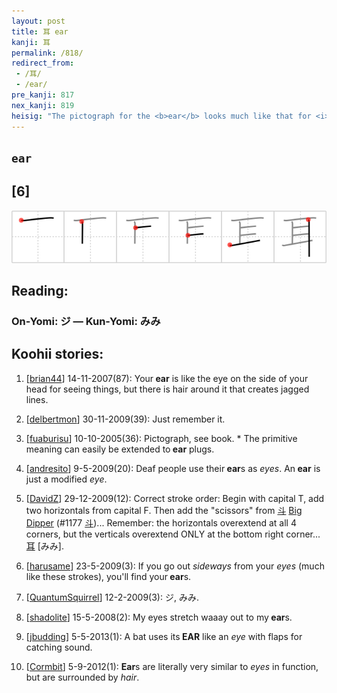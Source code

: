 ```yaml
---
layout: post
title: 耳 ear
kanji: 耳
permalink: /818/
redirect_from:
 - /耳/
 - /ear/
pre_kanji: 817
nex_kanji: 819
heisig: "The pictograph for the <b>ear</b> looks much like that for <i>eye</i>, but note how the stroke order gives it a different look."
---
```


## `ear`

## [6]

<div class="stroke"><img src="../images/E880B3.png" /></div>

## Reading:

### On-Yomi: ジ &mdash; Kun-Yomi: みみ

## Koohii stories:

1) [<a href="http://kanji.koohii.com/profile/brian44">brian44</a>] 14-11-2007(87): Your<strong> ear</strong> is like the eye on the side of your head for seeing things, but there is hair around it that creates jagged lines. 

2) [<a href="http://kanji.koohii.com/profile/delbertmon">delbertmon</a>] 30-11-2009(39): Just remember it. 

3) [<a href="http://kanji.koohii.com/profile/fuaburisu">fuaburisu</a>] 10-10-2005(36): Pictograph, see book. * The primitive meaning can easily be extended to<strong> ear</strong> plugs. 

4) [<a href="http://kanji.koohii.com/profile/andresito">andresito</a>] 9-5-2009(20): Deaf people use their<strong> ear</strong>s as <em>eyes</em>. An<strong> ear</strong> is just a modified <em>eye</em>. 

5) [<a href="http://kanji.koohii.com/profile/DavidZ">DavidZ</a>] 29-12-2009(12): Correct stroke order: Begin with capital T, add two horizontals from capital F. Then add the &quot;scissors&quot; from   <a href="http://jisho.org/kanji/details/斗">斗</a>   <a href="../1177">Big Dipper</a> <span class="index">(#1177 <a href="http://jisho.org/kanji/details/斗">斗</a>)</span>... Remember: the horizontals overextend at all 4 corners, but the verticals overextend ONLY at the bottom right corner...   <a href="http://jisho.org/kanji/details/耳">耳</a>  [みみ]. 

6) [<a href="http://kanji.koohii.com/profile/harusame">harusame</a>] 23-5-2009(3): If you go out <em>sideways</em> from your <em>eyes</em> (much like these strokes), you&#039;ll find your<strong> ear</strong>s. 

7) [<a href="http://kanji.koohii.com/profile/QuantumSquirrel">QuantumSquirrel</a>] 12-2-2009(3): ジ, みみ. 

8) [<a href="http://kanji.koohii.com/profile/shadolite">shadolite</a>] 15-5-2008(2): My eyes stretch waaay out to my<strong> ear</strong>s. 

9) [<a href="http://kanji.koohii.com/profile/jbudding">jbudding</a>] 5-5-2013(1): A bat uses its<strong> EAR</strong> like an <em>eye</em> with flaps for catching sound. 

10) [<a href="http://kanji.koohii.com/profile/Cormbit">Cormbit</a>] 5-9-2012(1): <strong>Ear</strong>s are literally very similar to <em>eyes</em> in function, but are surrounded by <em>hair</em>. 
